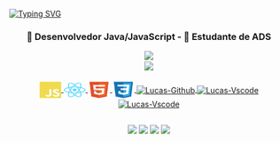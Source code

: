 
[![Typing SVG](https://readme-typing-svg.herokuapp.com/?color=778899&size=35&center=true&vCenter=true&width=1000&lines=Olá,+me+chamo+Lucas+Nascimento;Tenho+29+anos;Estudante+de+Análise+e+Desenvolvimento+de+Sistemas;Desenvolvedor+FullStack+:%29)](https://git.io/typing-svg)

<div align="center">
<h3> 🔭 Desenvolvedor Java/JavaScript
  - 🌱 Estudante de ADS </h3>
</div>

<div align="center">
  <div align="center" width="60%">
    <a href="https://github.com/majorlukas">
    <img height="180em" src="https://github-readme-stats.vercel.app/api?username=majorlukas&show_icons=true&theme=cobalt&include_all_commits=true&count_private=true"/>
  </div>
  <div align="center" width="60%">
    <img height="180em" src="https://github-readme-stats.vercel.app/api/top-langs/?username=majorlukas&layout=compact&langs_count=7&theme=cobalt"/>
  </div>
</div>
<div style="display: inline_block" align="center"><br>
  <img align="center" alt="Lucas-Js" height="30" width="40" src="https://raw.githubusercontent.com/devicons/devicon/master/icons/javascript/javascript-plain.svg">
  <img align="center" alt="Lucas-React" height="30" width="40" src="https://raw.githubusercontent.com/devicons/devicon/master/icons/react/react-original.svg">
  <img align="center" alt="Lucas-HTML" height="30" width="40" src="https://raw.githubusercontent.com/devicons/devicon/master/icons/html5/html5-original.svg">
  <img align="center" alt="Lucas-CSS" height="30" width="40" src="https://raw.githubusercontent.com/devicons/devicon/master/icons/css3/css3-original.svg">
  <img align="center" alt="Lucas-Github" height="30" width="40" src="https://cdn.jsdelivr.net/gh/devicons/devicon/icons/github/github-original.svg" />
  <img align="center" alt="Lucas-Vscode" height="30" width="40" src="https://cdn.jsdelivr.net/gh/devicons/devicon/icons/vscode/vscode-original.svg" />
  <img align="center" alt="Lucas-Vscode" height="30" width="40" src="https://cdn.jsdelivr.net/gh/devicons/devicon/icons/java/java-original.svg" />
</div>

  ##
  
<div align='center'> 
  <a href="https://www.youtube.com/channel/UCBUwe7wsKnUxj7_Dqb0g0LQ" target="_blank"><img src="https://img.shields.io/badge/YouTube-FF0000?style=for-the-badge&logo=youtube&logoColor=white" target="_blank"></a>
  <a href="https://instagram.com/lucas.nl1" target="_blank"><img src="https://img.shields.io/badge/-Instagram-%23E4405F?style=for-the-badge&logo=instagram&logoColor=white" target="_blank"></a>
  <a href = "mailto:lucasnascimentolei@gmail.com"><img src="https://img.shields.io/badge/-Gmail-%23333?style=for-the-badge&logo=gmail&logoColor=white" target="_blank"></a>
  <a href="https://www.linkedin.com/in/lucas-nascimento-l" target="_blank"><img src="https://img.shields.io/badge/-LinkedIn-%230077B5?style=for-the-badge&logo=linkedin&logoColor=white" target="_blank"></a> 
</div>
